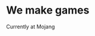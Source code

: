 <html>
   <head>
      <title>Roden Games</title>
   </head>
   <body>
      <h1>We make games</h1>
      <p>Currently at Mojang</p>
   </body>
</html>
